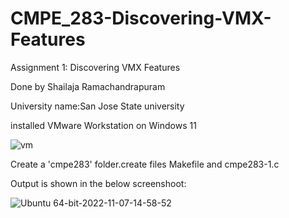 # CMPE_283-Discovering-VMX-Features

Assignment 1: Discovering VMX Features

Done by Shailaja Ramachandrapuram 

University name:San Jose State university

installed VMware Workstation on Windows 11

![vm](https://user-images.githubusercontent.com/111623287/200445428-f087cb1e-fba4-4126-a23a-0f9d3250d40d.JPG)

Create a 'cmpe283' folder.create files Makefile and cmpe283-1.c

Output is shown in the below screenshoot:

![Ubuntu 64-bit-2022-11-07-14-58-52](https://user-images.githubusercontent.com/111623287/200445147-80f7db4a-b067-442e-9812-77b5463dba5a.png)



